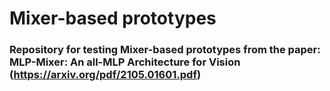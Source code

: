 # Mixer-based prototypes
### Repository for testing Mixer-based prototypes from the paper: MLP-Mixer: An all-MLP Architecture for Vision (https://arxiv.org/pdf/2105.01601.pdf)
